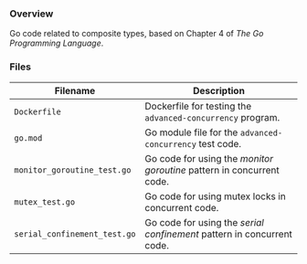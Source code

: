 ### Overview

Go code related to composite types, based on Chapter 4 of *The Go Programming Language*.

### Files

| Filename                     | Description                                                            |
|------------------------------|------------------------------------------------------------------------|
| `Dockerfile`                 | Dockerfile for testing the `advanced-concurrency` program.             |
| `go.mod`                     | Go module file for the `advanced-concurrency` test code.               |
| `monitor_goroutine_test.go`  | Go code for using the *monitor goroutine* pattern in concurrent code.  |
| `mutex_test.go`              | Go code for using mutex locks in concurrent code.                      |
| `serial_confinement_test.go` | Go code for using the *serial confinement* pattern in concurrent code. |